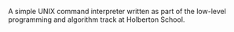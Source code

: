 A simple UNIX command interpreter written as part of the low-level programming and algorithm track at Holberton School.
